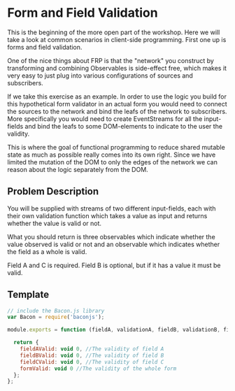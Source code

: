 # Form and Field Validation

This is the beginning of the more open part of the workshop. Here we will take
a look at common scenarios in client-side programming. First one up is forms and
field validation.

One of the nice things about FRP is that the "network" you construct by
transforming and combining Observables is side-effect free, which makes it
very easy to just plug into various configurations of sources and subscribers.

If we take this exercise as an example. In order to use the logic you build
for this hypothetical form validator in an actual form you would need to
connect the sources to the network and bind the leafs of the network to
subscribers. More specifically you would need to create EventStreams for all
the input-fields and bind the leafs to some DOM-elements to indicate to the
user the validity.

This is where the goal of functional programming to reduce shared mutable
state as much as possible really comes into its own right. Since we have
limited the mutation of the DOM to only the edges of the network we can reason
about the logic separately from the DOM.

## Problem Description

You will be supplied with streams of two different input-fields, each with
their own validation function which takes a value as input and returns whether
the value is valid or not.

What you should return is three observables which indicate whether the value
observed is valid or not and an observable which indicates whether the field as
a whole is valid.

Field A and C is required. Field B is optional, but if it has a value it must
be valid.

## Template

```js
// include the Bacon.js library
var Bacon = require('baconjs');

module.exports = function (fieldA, validationA, fieldB, validationB, fieldC, validationC) {

  return {
    fieldAValid: void 0, //The validity of field A
    fieldBValid: void 0, //The validity of field B
    fieldCValid: void 0, //The validity of field C
    formValid: void 0 //The validity of the whole form
  };
};
```